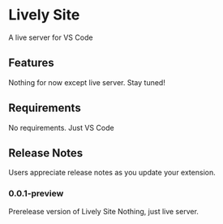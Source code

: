 # Lively Site
A live server for VS Code

## Features
Nothing for now except live server. Stay tuned!

## Requirements
No requirements. Just VS Code

## Release Notes

Users appreciate release notes as you update your extension.

### 0.0.1-preview
Prerelease version of Lively Site
Nothing, just live server.
